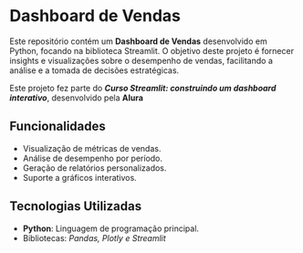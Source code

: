 # Dashboard de Vendas

Este repositório contém um **Dashboard de Vendas** desenvolvido em Python, focando na biblioteca Streamlit. O objetivo deste projeto é fornecer insights e visualizações sobre o desempenho de vendas, facilitando a análise e a tomada de decisões estratégicas.

Este projeto fez parte do ***Curso Streamlit: construindo um dashboard interativo***, desenvolvido pela **Alura**


## Funcionalidades

- Visualização de métricas de vendas.
- Análise de desempenho por período.
- Geração de relatórios personalizados.
- Suporte a gráficos interativos.

## Tecnologias Utilizadas

- **Python**: Linguagem de programação principal.
- Bibliotecas: *Pandas, Plotly e Streamlit*
